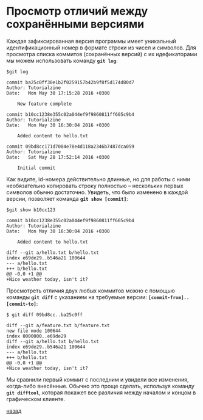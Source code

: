 # Просмотр отличий между сохранёнными версиями

Каждая зафиксированная версия программы имеет уникальный идентификационный номер в формате строки из чисел и символов. Для просмотра списка коммитов (сохранённых версий) с их идефикаторами мы можем использовать команду **`git log`**:

```text
$git log

commit ba25c0ff30e1b2f0259157b42b9f8f5d174d80d7
Author: Tutorialzine
Date:   Mon May 30 17:15:28 2016 +0300

    New feature complete

commit b10cc1238e355c02a044ef9f9860811ff605c9b4
Author: Tutorialzine
Date:   Mon May 30 16:30:04 2016 +0300

    Added content to hello.txt

commit 09bd8cc171d7084e78e4d118a2346b7487dca059
Author: Tutorialzine
Date:   Sat May 28 17:52:14 2016 +0300

    Initial commit
```

Как видите, id-номера действительно длинные, но для работы с ними необязательно копировать строку полностью – нескольких первых символов обычно достаточно. Увидеть, что было изменено в каждой версии, позволяет команда **`git show [commit]`**:

```text
$git show b10cc123

commit b10cc1238e355c02a044ef9f9860811ff605c9b4
Author: Tutorialzine
Date:   Mon May 30 16:30:04 2016 +0300

    Added content to hello.txt

diff --git a/hello.txt b/hello.txt
index e69de29..b546a21 100644
--- a/hello.txt
+++ b/hello.txt
@@ -0,0 +1 @@
+Nice weather today, isn't it?
```

Просмотреть отличия двух любых коммитов можно с помощью команды **`git diff`** с указанием на требуемые версии: **`[commit-from]..[commit-to]`**:

```text
$ git diff 09bd8cc..ba25c0ff

diff --git a/feature.txt b/feature.txt
new file mode 100644
index 0000000..e69de29
diff --git a/hello.txt b/hello.txt
index e69de29..b546a21 100644
--- a/hello.txt
+++ b/hello.txt
@@ -0,0 +1 @@
+Nice weather today, isn't it?
```

Мы сравнили первый коммит с последним и увидели все изменения, когда-либо внесённые. Обычно это проще сделать, используя команду **`git difftool`**, которая покажет все различия между началом и концом в графическом клиенте.

[назад](README.md)
